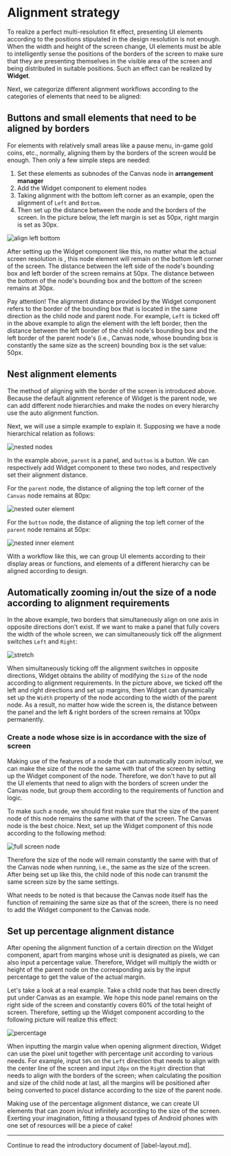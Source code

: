 # Alignment strategy

To realize a perfect multi-resolution fit effect, presenting UI elements according to the positions stipulated in the design resolution is not enough. When the width and height of the screen change, UI elements must be able to intelligently sense the positions of the borders of the screen to make sure that they are presenting themselves in the visible area of the screen and being distributed in suitable positions. Such an effect can be realized by **Widget**.

Next, we categorize different alignment workflows according to the categories of elements that need to be aligned:

## Buttons and small elements that need to be aligned by borders

For elements with relatively small areas like a pause menu, in-game gold coins, etc., normally, aligning them by the borders of the screen would be enough. Then only a few simple steps are needed:

1. Set these elements as subnodes of the Canvas node in **arrangement manager**
2. Add the Widget component to element nodes
3. Taking alignment with the bottom left corner as an example, open the alignment of `Left` and `Bottom`.
4. Then set up the distance between the node and the borders of the screen. In the picture below, the left margin is set as 50px, right margin is set as 30px.

![align left bottom](widget-align/align-basic.png)

After setting up the Widget component like this, no matter what the actual screen resolution is , this node element will remain on the bottom left corner of the screen. The distance between the left side of the node's bounding box and left border of the screen remains at 50px. The distance between the bottom of the node's bounding box and the bottom of the screen remains at 30px.

Pay attention! The alignment distance provided by the Widget component refers to the border of the bounding box that is located in the same direction as the child node and parent node. For example, `Left` is ticked off in the above example to align the element with the left border, then the distance between the left border of the child node's bounding box and the left border of the parent node's (i.e., Canvas node, whose bounding box is constantly the same size as the screen) bounding box is the set value: 50px.

## Nest alignment elements

The method of aligning with the border of the screen is introduced above. Because the default alignment reference of Widget is the parent node, we can add different node hierarchies and make the nodes on every hierarchy use the auto alignment function.

Next, we will use a simple example to explain it. Supposing we have a node hierarchical relation as follows:

![nested nodes](widget-align/hierarchy.png)

In the example above, `parent` is a panel, and `button` is a button. We can respectively add Widget component to these two nodes, and respectively set their alignment distance.

For the `parent` node, the distance of aligning the top left corner of the `Canvas` node remains at 80px: 

![nested outer element](widget-align/nested-outer.png)

For the `button` node, the distance of aligning the top left corner of the `parent` node remains at 50px: 

![nested inner element](widget-align/nested-inner.png)

With a workflow like this, we can group UI elements according to their display areas or functions, and elements of a different hierarchy can be aligned according to design.

## Automatically zooming in/out the size of a node according to alignment requirements

In the above example, two borders that simultaneously align on one axis in opposite directions don't exist. If we want to make a panel that fully covers the width of the whole screen, we can simultaneously tick off the alignment switches `Left` and `Right`:

![stretch](widget-align/stretch.png)

When simultaneously ticking off the alignment switches in opposite directions, Widget obtains the ability of modifying the `Size` of the node according to alignment requirements. In the picture above, we ticked off the left and right directions and set up margins, then Widget can dynamically set up the `Width` property of the node according to the width of the parent node. As a result, no matter how wide the screen is, the distance between the panel and the left & right borders of the screen remains at 100px permanently.

### Create a node whose size is in accordance with the size of screen

Making use of the features of a node that can automatically zoom in/out, we can make the size of the node the same with that of the screen by setting up the Widget component of the node. Therefore, we don't have to put all the UI elements that need to align with the borders of screen under the Canvas node, but group them according to the requirements of function and logic.

To make such a node, we should first make sure that the size of the parent node of this node remains the same with that of the screen. The Canvas node is the best choice. Next, set up the Widget component of this node according to the following method:

![full screen node](widget-align/full-screen.png)

Therefore the size of the node will remain constantly the same with that of the Canvas node when running, i.e., the same as the size of the screen. After being set up like this, the child node of this node can transmit the same screen size by the same settings.

What needs to be noted is that because the Canvas node itself has the function of remaining the same size as that of the screen, there is no need to add the Widget component to the Canvas node.

## Set up percentage alignment distance

After opening the alignment function of a certain direction on the Widget component, apart from margins whose unit is designated as pixels, we can also input a percentage value. Therefore, Widget will multiply the width or height of the parent node on the corresponding axis by the input percentage to get the value of the actual margin.

Let's take a look at a real example. Take a child node that has been directly put under Canvas as an example. We hope this node panel remains on the right side of the screen and constantly covers 60% of the total height of screen. Therefore, setting up the Widget component according to the following picture will realize this effect:

![percentage](widget-align/percentage.png)

When inputting the margin value when opening alignment direction, Widget can use the pixel unit together with percentage unit according to various needs. For example, input `50%` on the `Left` direction that needs to align with the center line of the screen and input `20px` on the `Right` direction that needs to align with the borders of the screen; when calculating the position and size of the child node at last, all the margins will be positioned after being converted to pixcel distance according to the size of the parent node.

Making use of the percentage alignment distance, we can create UI elements that can zoom in/out infinitely according to the size of the screen. Exerting your imagination, fitting a thousand types of Android phones with one set of resources will be a piece of cake!


---

Continue to read the introductory document of [label-layout.md].


